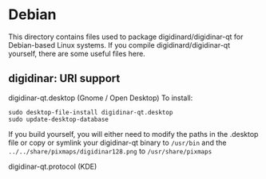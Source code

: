 
Debian
====================
This directory contains files used to package digidinard/digidinar-qt
for Debian-based Linux systems. If you compile digidinard/digidinar-qt yourself, there are some useful files here.

## digidinar: URI support ##


digidinar-qt.desktop  (Gnome / Open Desktop)
To install:

	sudo desktop-file-install digidinar-qt.desktop
	sudo update-desktop-database

If you build yourself, you will either need to modify the paths in
the .desktop file or copy or symlink your digidinar-qt binary to `/usr/bin`
and the `../../share/pixmaps/digidinar128.png` to `/usr/share/pixmaps`

digidinar-qt.protocol (KDE)

